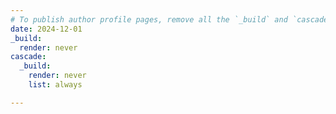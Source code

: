 ```yaml
---
# To publish author profile pages, remove all the `_build` and `cascade` settings below.
date: 2024-12-01
_build:
  render: never
cascade:
  _build:
    render: never
    list: always

---
```

